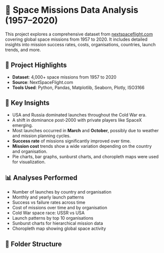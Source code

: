 # 🚀 Space Missions Data Analysis (1957–2020)

This project explores a comprehensive dataset from [nextspaceflight.com](https://nextspaceflight.com) covering global space missions from 1957 to 2020. It includes detailed insights into mission success rates, costs, organisations, countries, launch trends, and more.

## 📌 Project Highlights

- **Dataset**: 4,000+ space missions from 1957 to 2020  
- **Source**: NextSpaceFlight.com  
- **Tools Used**: Python, Pandas, Matplotlib, Seaborn, Plotly, ISO3166  

## 🧠 Key Insights

- USA and Russia dominated launches throughout the Cold War era.
- A shift in dominance post-2000 with private players like SpaceX emerging.
- Most launches occurred in **March** and **October**, possibly due to weather and mission planning cycles.
- **Success rate** of missions significantly improved over time.
- **Mission cost** trends show a wide variation depending on the country and organisation.
- Pie charts, bar graphs, sunburst charts, and choropleth maps were used for visualization.

## 📊 Analyses Performed

- Number of launches by country and organisation
- Monthly and yearly launch patterns
- Success vs failure rates across time
- Cost of missions over time and by organisation
- Cold War space race: USSR vs USA
- Launch patterns by top 10 organisations
- Sunburst charts for hierarchical mission data
- Choropleth map showing global space activity

## 📁 Folder Structure

